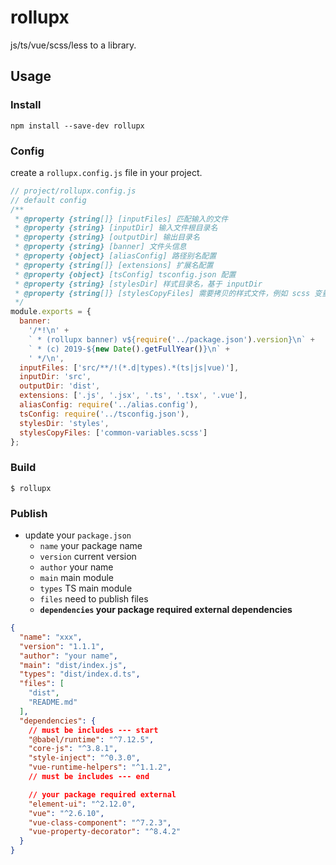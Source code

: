 # rollupx

js/ts/vue/scss/less to a library.

## Usage

### Install

```
npm install --save-dev rollupx
```

### Config

create a `rollupx.config.js` file in your project.

```js
// project/rollupx.config.js
// default config
/**
 * @property {string[]} [inputFiles] 匹配输入的文件
 * @property {string} [inputDir] 输入文件根目录名
 * @property {string} [outputDir] 输出目录名
 * @property {string} [banner] 文件头信息
 * @property {object} [aliasConfig] 路径别名配置
 * @property {string[]} [extensions] 扩展名配置
 * @property {object} [tsConfig] tsconfig.json 配置
 * @property {string} [stylesDir] 样式目录名，基于 inputDir
 * @property {string[]} [stylesCopyFiles] 需要拷贝的样式文件，例如 scss 变量可能需要拷贝
 */
module.exports = {
  banner:
    '/*!\n' +
    ` * (rollupx banner) v${require('../package.json').version}\n` +
    ` * (c) 2019-${new Date().getFullYear()}\n` +
    ' */\n',
  inputFiles: ['src/**/!(*.d|types).*(ts|js|vue)'],
  inputDir: 'src',
  outputDir: 'dist',
  extensions: ['.js', '.jsx', '.ts', '.tsx', '.vue'],
  aliasConfig: require('../alias.config'),
  tsConfig: require('../tsconfig.json'),
  stylesDir: 'styles',
  stylesCopyFiles: ['common-variables.scss']
};
```

### Build

```shell
$ rollupx
```

### Publish

- update your `package.json`
  - `name` your package name
  - `version` current version
  - `author` your name
  - `main` main module
  - `types` TS main module
  - `files` need to publish files
  - **`dependencies` your package required external dependencies**

```json
{
  "name": "xxx",
  "version": "1.1.1",
  "author": "your name",
  "main": "dist/index.js",
  "types": "dist/index.d.ts",
  "files": [
    "dist",
    "README.md"
  ],
  "dependencies": {
    // must be includes --- start
    "@babel/runtime": "^7.12.5",
    "core-js": "^3.8.1",
    "style-inject": "^0.3.0",
    "vue-runtime-helpers": "^1.1.2",
    // must be includes --- end

    // your package required external
    "element-ui": "^2.12.0",
    "vue": "^2.6.10",
    "vue-class-component": "^7.2.3",
    "vue-property-decorator": "^8.4.2"
  }
}

```
